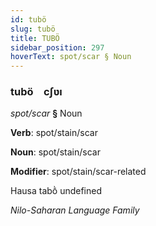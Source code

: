 ```yaml
---
id: tubö
slug: tubö
title: TUBÖ
sidebar_position: 297
hoverText: spot/scar § Noun
---
```


### tubö&emsp;<span kind="abugida">cʃʋı</span>

*spot/scar* **§** Noun

**Verb**: spot/stain/scar

**Noun**: spot/stain/scar

**Modifier**: spot/stain/scar-related

Hausa tabṑ undefined

*Nilo-Saharan Language Family*